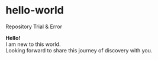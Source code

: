 # hello-world
Repository Trial &amp; Error

<b>Hello!</b><br>
I am new to this world.<br>
Looking forward to share this journey of discovery with you.
